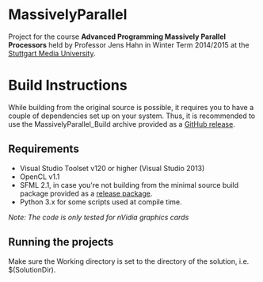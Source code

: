 MassivelyParallel
=================

Project for the course __Advanced Programming Massively Parallel Processors__ held by Professor Jens Hahn in Winter Term 2014/2015 at the [Stuttgart Media University](https://www.hdm-stuttgart.de).


Build Instructions
==================

While building from the original source is possible, it requires you to have a couple of dependencies set up on your system. Thus, it is recommended to use the MassivelyParallel_Build archive provided as a [GitHub release][GH Releases].


Requirements
------------

* Visual Studio Toolset v120 or higher (Visual Studio 2013)
* OpenCL v1.1
* SFML 2.1, in case you're not building from the minimal source build package provided as a [release package][GH Releases].
* Python 3.x for some scripts used at compile time.

_Note: The code is only tested for nVidia graphics cards_


Running the projects
--------------------

Make sure the Working directory is set to the directory of the solution, i.e. $(SolutionDir).

[GH Releases]: https://github.com/Manuzor/MassivelyParallel/releases

